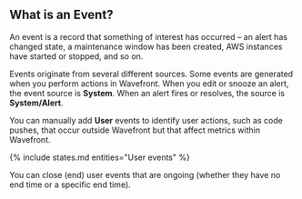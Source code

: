 ## What is an Event?

An event is a record that something of interest has occurred – an alert has changed state,
a maintenance window has been created, AWS instances have started or stopped, and so on.

Events originate from several different sources. Some events are generated when you perform actions in Wavefront.
When you edit or snooze an alert, the event source is **System**. When an alert fires or resolves, the source
is **System/Alert**.

You can manually add **User** events to identify user actions, such as code pushes, that occur outside Wavefront but
that affect metrics within Wavefront.

{% include states.md entities="User events" %}

You can close (end) user events that are ongoing (whether they have no end time or a specific end time).

